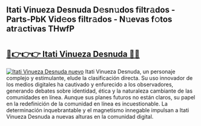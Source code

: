 ## Itati Vinueza Desnuda D𝚎sn𝚞dos filtr𝚊dos - Parts-PbK Vid𝚎os filtr𝚊dos - N𝚞evas f𝚘tos atr𝚊ctivas THwfP

# <h2><a href="http://mb7rfrs.tromn.icu/?c=Itati+Vinueza+Desnuda">🔗👉👉👉 Itati Vinueza Desnuda 🔗🔗</a></h2>

[![Itati Vinueza Desnuda nuevo](https://i.imgur.com/pEAQMta.gif)](http://mb7rfrs.tromn.icu/?c=Itati+Vinueza+Desnuda)
Itati Vinueza Desnuda, un personaje complejo y estimulante, elude la clasificación directa. Su uso innovador de los medios digitales ha cautivado y enfurecido a los observadores, generando debates sobre identidad, ética y la naturaleza cambiante de las comunidades en línea. Aunque sus planes futuros no están claros, su papel en la redefinición de la comunidad en línea es incuestionable. La determinación inquebrantable y el magnetismo innegable impulsan a Itati Vinueza Desnuda a nuevas alturas en la comunidad digital.

